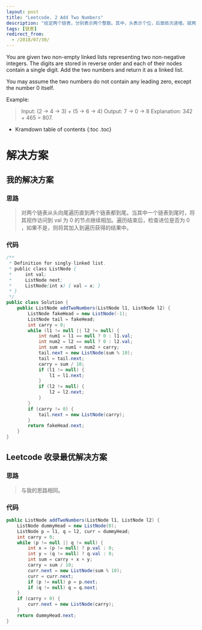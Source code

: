 ```yaml
---
layout: post
title: "Leetcode. 2 Add Two Numbers"
description: "给定两个链表，分别表示两个整数。其中，头表示个位，后面依次递增。就两个链表所表示整数的和并用链表的形式表示。"
tags: [链表]
redirect_from:
  - /2018/07/30/
---
```


You are given two non-empty linked lists representing two non-negative integers. The digits are stored in reverse order and each of their nodes contain a single digit. Add the two numbers and return it as a linked list.

You may assume the two numbers do not contain any leading zero, except the number 0 itself.

Example:

> Input: (2 -> 4 -> 3) + (5 -> 6 -> 4)
> Output: 7 -> 0 -> 8
> Explanation: 342 + 465 = 807.

* Kramdown table of contents
{:toc .toc}

# 解决方案

## 我的解决方案

### 思路

> 对两个链表从头向尾遍历直到两个链表都到尾。当其中一个链表到尾时，将其视作访问到 val 为 0 的节点继续相加。遍历结束后，检查进位是否为 0 ，如果不是，则将其加入到遍历获得的结果中。

### 代码

```java
/**
 * Definition for singly-linked list.
 * public class ListNode {
 *     int val;
 *     ListNode next;
 *     ListNode(int x) { val = x; }
 * }
 */
public class Solution {
    public ListNode addTwoNumbers(ListNode l1, ListNode l2) {
        ListNode fakeHead = new ListNode(-1);
        ListNode tail = fakeHead;
        int carry = 0;
        while (l1 != null || l2 != null) {
            int num1 = l1 == null ? 0 : l1.val;
            int num2 = l2 == null ? 0 : l2.val;
            int sum = num1 + num2 + carry;
            tail.next = new ListNode(sum % 10);
            tail = tail.next;
            carry = sum / 10;
            if (l1 != null) {
                l1 = l1.next;
            }
            if (l2 != null) {
                l2 = l2.next;
            }
        }
        if (carry != 0) {
            tail.next = new ListNode(carry);
        }
        return fakeHead.next;
    }
}
```

## Leetcode 收录最优解决方案

### 思路

> 与我的思路相同。

### 代码

```java
public ListNode addTwoNumbers(ListNode l1, ListNode l2) {
    ListNode dummyHead = new ListNode(0);
    ListNode p = l1, q = l2, curr = dummyHead;
    int carry = 0;
    while (p != null || q != null) {
        int x = (p != null) ? p.val : 0;
        int y = (q != null) ? q.val : 0;
        int sum = carry + x + y;
        carry = sum / 10;
        curr.next = new ListNode(sum % 10);
        curr = curr.next;
        if (p != null) p = p.next;
        if (q != null) q = q.next;
    }
    if (carry > 0) {
        curr.next = new ListNode(carry);
    }
    return dummyHead.next;
}
```

[^1]: This is a footnote.

[kramdown]: https://kramdown.gettalong.org/
[Simple Texture]: https://github.com/yizeng/jekyll-theme-simple-texture